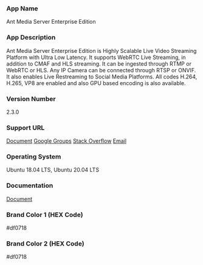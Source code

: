 ### App Name
Ant Media Server Enterprise Edition

### App Description
Ant Media Server Enterprise Edition is Highly Scalable Live Video Streaming Platform with Ultra Low Latency. It supports WebRTC Live Streaming, in addition to CMAF and HLS streaming. It can be ingested through RTMP or WebRTC or HLS. Any IP Camera can be connected through RTSP or ONVIF. It also enables Live Restreaming to Social Media Platforms. All codes H.264, H.265, VP8 are enabled and also GPU based encoding is also available.

### Version Number
2.3.0

### Support URL
[Document](https://github.com/ant-media/Ant-Media-Server/wiki)
[Google Groups](https://groups.google.com/g/ant-media-server)
[Stack Overflow](https://stackoverflow.com/questions/tagged/ant-media-server)
[Email](mailto:support@antmedia.io)

### Operating System
Ubuntu 18.04 LTS, Ubuntu 20.04 LTS

### Documentation
[Document](https://github.com/ant-media/Ant-Media-Server/wiki)

### Brand Color 1 (HEX Code)
#df0718

### Brand Color 2 (HEX Code)
#df0718
